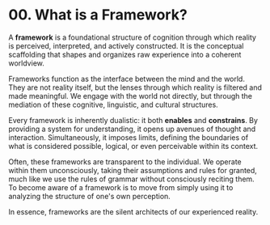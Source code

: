 # 00. What is a Framework?

A **framework** is a foundational structure of cognition through which reality is perceived, interpreted, and actively constructed. It is the conceptual scaffolding that shapes and organizes raw experience into a coherent worldview.

Frameworks function as the interface between the mind and the world. They are not reality itself, but the lenses through which reality is filtered and made meaningful. We engage with the world not directly, but through the mediation of these cognitive, linguistic, and cultural structures.

Every framework is inherently dualistic: it both **enables** and **constrains**. By providing a system for understanding, it opens up avenues of thought and interaction. Simultaneously, it imposes limits, defining the boundaries of what is considered possible, logical, or even perceivable within its context.

Often, these frameworks are transparent to the individual. We operate within them unconsciously, taking their assumptions and rules for granted, much like we use the rules of grammar without consciously reciting them. To become aware of a framework is to move from simply using it to analyzing the structure of one's own perception.

In essence, frameworks are the silent architects of our experienced reality.
